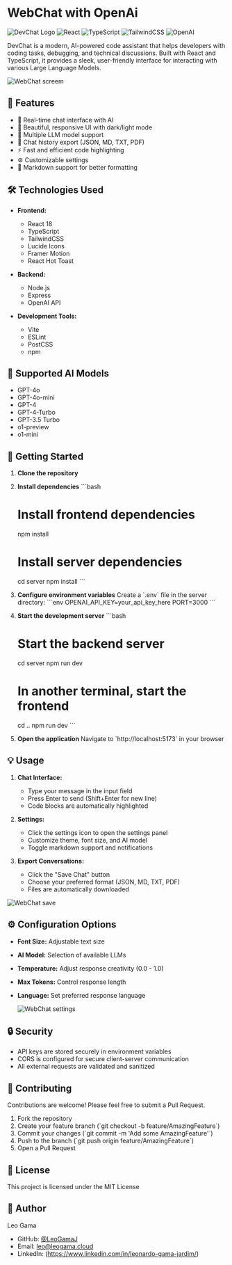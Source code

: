 # WebChat with OpenAi

![DevChat Logo](https://img.shields.io/badge/DevChat-AI%20Assistant-blue?style=for-the-badge)
![React](https://img.shields.io/badge/React-20232A?style=for-the-badge&logo=react&logoColor=61DAFB)
![TypeScript](https://img.shields.io/badge/TypeScript-007ACC?style=for-the-badge&logo=typescript&logoColor=white)
![TailwindCSS](https://img.shields.io/badge/Tailwind_CSS-38B2AC?style=for-the-badge&logo=tailwind-css&logoColor=white)
![OpenAI](https://img.shields.io/badge/OpenAI-412991?style=for-the-badge&logo=openai&logoColor=white)

DevChat is a modern, AI-powered code assistant that helps developers with coding tasks, debugging, and technical discussions. Built with React and TypeScript, it provides a sleek, user-friendly interface for interacting with various Large Language Models.


![WebChat screem](./assets/screem.png)


## 🚀 Features

- 💬 Real-time chat interface with AI
- 🎨 Beautiful, responsive UI with dark/light mode
- 🔧 Multiple LLM model support
- 💾 Chat history export (JSON, MD, TXT, PDF)
- ⚡ Fast and efficient code highlighting
- ⚙️ Customizable settings
- 🔄 Markdown support for better formatting

## 🛠️ Technologies Used

- **Frontend:**
  - React 18
  - TypeScript
  - TailwindCSS
  - Lucide Icons
  - Framer Motion
  - React Hot Toast

- **Backend:**
  - Node.js
  - Express
  - OpenAI API

- **Development Tools:**
  - Vite
  - ESLint
  - PostCSS
  - npm

## 🤖 Supported AI Models

- GPT-4o
- GPT-4o-mini
- GPT-4
- GPT-4-Turbo
- GPT-3.5 Turbo
- o1-preview
- o1-mini

## 🚀 Getting Started

1. **Clone the repository**

2. **Install dependencies**
   \`\`\`bash
   # Install frontend dependencies
   npm install

   # Install server dependencies
   cd server
   npm install
   \`\`\`

3. **Configure environment variables**
   Create a \`.env\` file in the server directory:
   \`\`\`env
   OPENAI_API_KEY=your_api_key_here
   PORT=3000
   \`\`\`

4. **Start the development server**
   \`\`\`bash
   # Start the backend server
   cd server
   npm run dev

   # In another terminal, start the frontend
   cd ..
   npm run dev
   \`\`\`

5. **Open the application**
   Navigate to \`http://localhost:5173\` in your browser

## 💡 Usage

1. **Chat Interface:**
   - Type your message in the input field
   - Press Enter to send (Shift+Enter for new line)
   - Code blocks are automatically highlighted

2. **Settings:**
   - Click the settings icon to open the settings panel
   - Customize theme, font size, and AI model
   - Toggle markdown support and notifications

3. **Export Conversations:**
   - Click the "Save Chat" button
   - Choose your preferred format (JSON, MD, TXT, PDF)
   - Files are automatically downloaded
  
![WebChat save](./assets/screem_save.png)

## ⚙️ Configuration Options

- **Font Size:** Adjustable text size
- **AI Model:** Selection of available LLMs
- **Temperature:** Adjust response creativity (0.0 - 1.0)
- **Max Tokens:** Control response length
- **Language:** Set preferred response language

  ![WebChat settings](./assets/screem_settings.png)


## 🔒 Security

- API keys are stored securely in environment variables
- CORS is configured for secure client-server communication
- All external requests are validated and sanitized

## 🤝 Contributing

Contributions are welcome! Please feel free to submit a Pull Request.

1. Fork the repository
2. Create your feature branch (\`git checkout -b feature/AmazingFeature\`)
3. Commit your changes (\`git commit -m 'Add some AmazingFeature'\`)
4. Push to the branch (\`git push origin feature/AmazingFeature\`)
5. Open a Pull Request

## 📝 License

This project is licensed under the MIT License 

## 👤 Author

Leo Gama
- GitHub: [@LeoGamaJ](https://github.com/LeoGamaJ)
- Email: leo@leogama.cloud 
- LinkedIn: (https://www.linkedin.com/in/leonardo-gama-jardim/)
